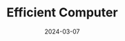 ---  
layout: startup_page  
title: "Efficient Computer"  
id: "efficient.computer"  
permalink: "/efficientcomputerefficient.computer03072024/"  
website: "https://efficient.computer/"  
funding_round: "Seed"  
funding_amount: "$16M"  
investors: "Eclipse"  
about: "Efficient Computer has developed a new computer processor architecture that is up to 100 times more energy-efficient than leading general-purpose CPUs. Their innovative Fabric architecture eliminates energy overheads, enabling longer battery life and expanded capabilities for edge computing devices across various industries. This technology opens up new possibilities for applications in IoT, wearables, and more."  
markets: "Internet of Things, Wearables, Implantable Health Devices, Space Systems, Security, Defense, Computer, Embedded Software, Information Technology, Manufacturing, Semiconductor"  
hq: "Pittsburgh, Pennsylvania, United States"  
founded_year: "2022"  
linkedin: "https://www.linkedin.com/company/efficientcomputer"  
twitter: ""  
instagram: ""  
facebook: ""  
crunchbase: "https://www.crunchbase.com/organization/efficientai"  
pitchbook: "https://pitchbook.com/profiles/company/529961-77"  

date_display: "07-Mar-2024"  
date: "2024-03-07"

# SEO Optimization  
meta_title: "Efficient Computer - Seed Funding ($16M)"  
meta_description: "Efficient Computer, Efficient Computer has developed a new computer processor architecture that is up to 100 times more energy-efficient than leading general-purpose CPUs..."  
meta_keywords: "Efficient Computer, Internet of Things, Wearables, Implantable Health Devices, Space Systems, Security, Defense, Computer, Embedded Software, Information Technology, Manufacturing, Semiconductor, Seed funding"  
canonical_url: "https://startup.projectstartups.com/efficientcomputerefficient.computer03072024/"  
---